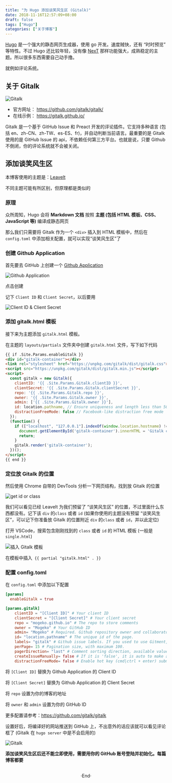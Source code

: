 ```yaml
---
title: "为 Hugo 添加谈笑风生区 (Gitalk)"
date: 2018-11-16T12:57:09+08:00
draft: false
tags: ["Hugo"]
categories: ["关于博客"]
---
```


[Hugo](https://gohugo.io) 是一个强大的静态网页生成器，使用 go 开发。速度贼快，还有 “时时预览” 等特性。不过 Hugo 还比较年轻，没有像 [NexT](https://theme-next.iissnan.com) 那样功能强大，成熟稳定的主题。所以很多东西需要自己动手撸。

就例如评论系统。

<!-- more -->

## 关于 Gitalk

<img src="https://mogeko.github.io/images/024/gitalk.png"  alt="Gitalk">

- 官方网址： <https://github.com/gitalk/gitalk/>
- 在线示例： <https://gitalk.github.io/>

Gitalk 是一个基于 GitHub Issue 和 Preact 开发的评论插件。它支持多种语言 (包括 en、zh-CN、zh-TW、es-ES、fr)，并自动判断当前语言。最重要的是 Gitalk 使用的是 GitHub Issue 的 api，不依赖任何第三方平台。也就是说，只要 Github 不倒闭，你的评论系统就不会被关闭。

## 添加谈笑风生区

本博客使用的主题是：[Leavelt](https://github.com/liuzc/LeaveIt)

不同主题可能有所区别，但原理都是类似的

### 原理

众所周知，Hugo 会将 **Markdown 文档** 按照 **主题 (包括 HTML 模板、CSS、JavaScript 等)** 编译成静态网页

那么我们只需要将 Gitalk 作为一个 `<div>` 插入到 HTML 模板中，然后在 `config.toml` 中添加相关配置，就可以实现“谈笑风生区”了

### 创建 Github Application

首先要去 GitHub 上创建一个 [Github Application](https://github.com/settings/applications/new)

<img alt="Github Application" src="https://mogeko.github.io/images/024/get_Github_Application.png">

点击创建

记下 `Client ID` 和 `Client Secret`，以后要用

<img alt="Client ID & Client Secret" src="https://mogeko.github.io/images/024/get_id&secret.png">

### 添加 gitalk.html 模板

接下来为主题添加 `gitalk.html` 模板。

在主题的 `layouts/partials` 文件夹中创建 `gitalk.html` 文件，写下如下代码

```html
{{ if .Site.Params.enableGitalk }}
<div id="gitalk-container"></div>
<link rel="stylesheet" href="https://unpkg.com/gitalk/dist/gitalk.css">
<script src="https://unpkg.com/gitalk/dist/gitalk.min.js"></script>
<script>
  const gitalk = new Gitalk({
    clientID: '{{ .Site.Params.Gitalk.clientID }}',
    clientSecret: '{{ .Site.Params.Gitalk.clientSecret }}',
    repo: '{{ .Site.Params.Gitalk.repo }}',
    owner: '{{ .Site.Params.Gitalk.owner }}',
    admin: ['{{ .Site.Params.Gitalk.owner }}'],
    id: location.pathname, // Ensure uniqueness and length less than 50
    distractionFreeMode: false // Facebook-like distraction free mode
  });
  (function() {
    if (["localhost", "127.0.0.1"].indexOf(window.location.hostname) != -1) {
      document.getElementById('gitalk-container').innerHTML = 'Gitalk comments not available by default when the website is previewed locally.';
      return;
    }
    gitalk.render('gitalk-container');
  })();
</script>
{{ end }}
```

### 定位放 Gitalk 的位置

然后使用 Chrome 自带的 DevTools 分析一下网页结构，找到放 Gitalk 的位置

<img alt="get id or class" src="https://mogeko.github.io/images/024/get_class.png">

我们可以看见已经 Leavelt 为我们预留了 “谈笑风生区” 的位置，不过里面什么东西都没有。记下该 `div` 的`class` 或者 `id` (如果你使用的主题没有预留 “谈笑风生区”，可以记下你准备放 Gitalk 的位置附近 `div` 的`class` 或者 `id`，并以此定位)

打开 VSCode，搜索包含刚刚找到的 `class` 或者 `id` 的 HTML 模板 (一般是 `single.html`)

<img alt="插入 Gitalk 模板" src="https://mogeko.github.io/images/024/set_div.png">

在模板中插入` {{ partial "gitalk.html" . }}` 

### 配置 config.toml

在 `config.toml` 中添加以下配置

```toml
[params]
  enableGitalk = true

[params.gitalk] 
    clientID = "[Client ID]" # Your client ID
    clientSecret = "[Client Secret]" # Your client secret
    repo = "mogeko.github.io" # The repo to store comments
    owner = "Mogeko" # Your GitHub ID
    admin= "Mogeko" # Required. Github repository owner and collaborators. (Users who having write access to this repository)
    id= "location.pathname" # The unique id of the page.
    labels= "gitalk" # Github issue labels. If you used to use Gitment, you can change it
    perPage= 15 # Pagination size, with maximum 100.
    pagerDirection= "last" # Comment sorting direction, available values are 'last' and 'first'.
    createIssueManually= false # If it is 'false', it is auto to make a Github issue when the administrators login.
    distractionFreeMode= false # Enable hot key (cmd|ctrl + enter) submit comment.
```

将 `[Client ID]` 替换为 Github Application 的 Client ID

将 `[Client Secret]` 替换为 Github Application 的 Client Secret

将 `repo` 设置为你的博客的地址

将 `owner` 和 `admin` 设置为你的 GitHub ID

更多配置请参考：<https://github.com/gitalk/gitalk>

设置好后，将编译好的网站推送到 GitHub 上，不出意外的话应该就可以看见评论框了 (Gitalk 在 `hugo server` 中是不会启用的)

<img alt="Gitalk" src="https://mogeko.github.io/images/024/done.png">

**添加谈笑风生区后还不能立即使用，需要用你的 GitHub 账号登陆并初始化。每篇博客都要**





<br>

<center>  ·End·  </center>



